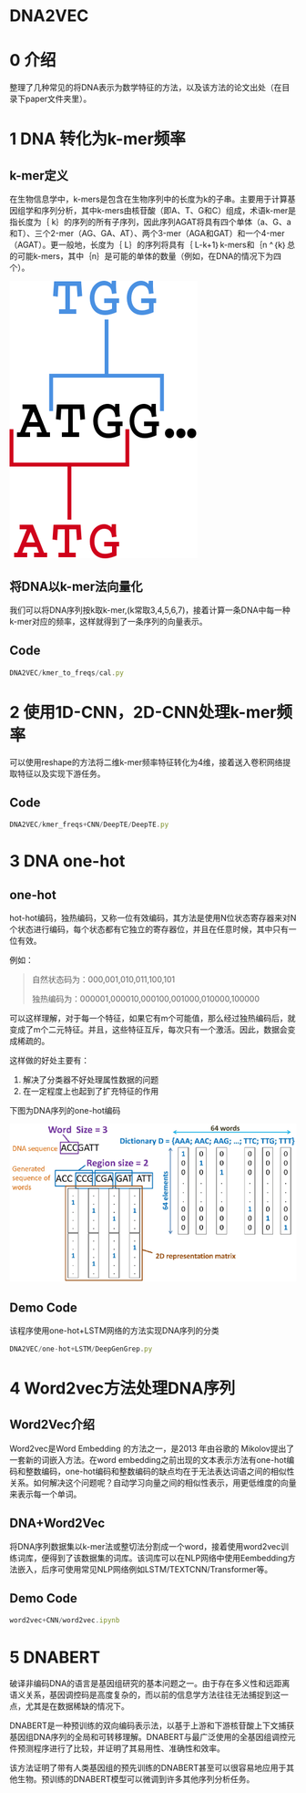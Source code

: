 # DNA2VEC

# 0 介绍

整理了几种常见的将DNA表示为数学特征的方法，以及该方法的论文出处（在目录下paper文件夹里）。

# 1 DNA 转化为k-mer频率

## k-mer定义

在生物信息学中，k-mers是包含在生物序列中的长度为k的子串。主要用于计算基因组学和序列分析，其中k-mers由核苷酸（即A、T、G和C）组成，术语k-mer是指长度为｛ k｝的序列的所有子序列，因此序列AGAT将具有四个单体（a、G、a和T）、三个2-mer（AG、GA、AT）、两个3-mer（AGA和GAT）和一个4-mer（AGAT）。更一般地，长度为｛ L｝的序列将具有｛ L-k+1｝k-mers和｛n ^｛k｝总的可能k-mers，其中｛n｝是可能的单体的数量（例如，在DNA的情况下为四个）。

![Untitled](DNA2VEC%209d8560d9d1914fefbd0b6bc0975b54ac/Untitled.png)

## 将DNA以k-mer法向量化

我们可以将DNA序列按k取k-mer,(k常取3,4,5,6,7)，接着计算一条DNA中每一种k-mer对应的频率，这样就得到了一条序列的向量表示。

## Code

```jsx
DNA2VEC/kmer_to_freqs/cal.py
```

# 2 使用1D-CNN，2D-CNN处理k-mer频率

可以使用reshape的方法将二维k-mer频率特征转化为4维，接着送入卷积网络提取特征以及实现下游任务。

## Code

```jsx
DNA2VEC/kmer_freqs+CNN/DeepTE/DeepTE.py
```

# 3 DNA one-hot

## one-hot

hot-hot编码，独热编码，又称一位有效编码，其方法是使用N位状态寄存器来对N个状态进行编码，每个状态都有它独立的寄存器位，并且在任意时候，其中只有一位有效。

例如：

> 自然状态码为：000,001,010,011,100,101
> 
> 
> 独热编码为：000001,000010,000100,001000,010000,100000
> 

可以这样理解，对于每一个特征，如果它有m个可能值，那么经过独热编码后，就变成了m个二元特征。并且，这些特征互斥，每次只有一个激活。因此，数据会变成稀疏的。

这样做的好处主要有：

1. 解决了分类器不好处理属性数据的问题
2. 在一定程度上也起到了扩充特征的作用

下图为DNA序列的one-hot编码

![Untitled](DNA2VEC%209d8560d9d1914fefbd0b6bc0975b54ac/Untitled%201.png)

## Demo Code

该程序使用one-hot+LSTM网络的方法实现DNA序列的分类

```jsx
DNA2VEC/one-hot+LSTM/DeepGenGrep.py
```

# 4 Word2vec方法处理DNA序列

## Word2Vec介绍

Word2vec是Word Embedding 的方法之一，是2013 年由谷歌的 Mikolov提出了一套新的词嵌入方法。在word embedding之前出现的文本表示方法有one-hot编码和整数编码，one-hot编码和整数编码的缺点均在于无法表达词语之间的相似性关系。如何解决这个问题呢？自动学习向量之间的相似性表示，用更低维度的向量来表示每一个单词。

## DNA+Word2Vec

将DNA序列数据集以k-mer法或整切法分割成一个word，接着使用word2vec训练词库，便得到了该数据集的词库。该词库可以在NLP网络中使用Eembedding方法嵌入，后序可使用常见NLP网络例如LSTM/TEXTCNN/Transformer等。

## Demo Code

```jsx
word2vec+CNN/word2vec.ipynb
```

# 5 DNABERT

破译非编码DNA的语言是基因组研究的基本问题之一。由于存在多义性和远距离语义关系，基因调控码是高度复杂的，而以前的信息学方法往往无法捕捉到这一点，尤其是在数据稀缺的情况下。

DNABERT是一种预训练的双向编码表示法，以基于上游和下游核苷酸上下文捕获基因组DNA序列的全局和可转移理解。DNABERT与最广泛使用的全基因组调控元件预测程序进行了比较，并证明了其易用性、准确性和效率。

该方法证明了带有人类基因组的预先训练的DNABERT甚至可以很容易地应用于其他生物。预训练的DNABERT模型可以微调到许多其他序列分析任务。